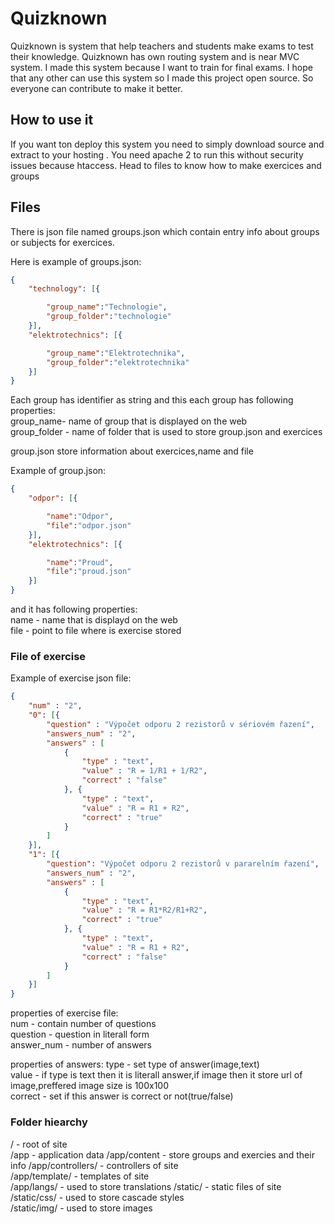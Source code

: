 # Quizknown
Quizknown is system that help teachers and students make exams to test their knowledge. Quizknown has own routing system and is near MVC system. I made this system because I want to train for final exams. I hope that any other can use this system so I made this project open source. So everyone can contribute to make it better. 

## How to use it
If you want ton deploy this system you need to simply download source and extract to your hosting . You need apache 2  to run this without security issues because htaccess. Head to files to know how to make exercices and groups

## Files 
There is json file named groups.json which contain entry info about groups or subjects for exercices. 

Here is example of groups.json: 
```json
{
    "technology": [{

        "group_name":"Technologie",
        "group_folder":"technologie"
    }], 
    "elektrotechnics": [{

        "group_name":"Elektrotechnika",
        "group_folder":"elektrotechnika"
    }]
}
```

Each group has identifier as string and this each group has following properties:  
group_name- name of group that is displayed on the web  
group_folder - name of folder that is used to store group.json and exercices 

group.json store information about exercices,name and file

Example of group.json:  
```json
{
    "odpor": [{

        "name":"Odpor",
        "file":"odpor.json"
    }], 
    "elektrotechnics": [{

        "name":"Proud",
        "file":"proud.json"
    }]
}
```
and it has following properties:  
name - name that is displayd on the web  
file - point to file where is exercise stored

### File of exercise

Example of exercise json file:
```json
{
    "num" : "2",
    "0": [{
        "question" : "Výpočet odporu 2 rezistorů v sériovém řazení",
        "answers_num" : "2",
        "answers" : [
            {
                "type" : "text",
                "value" : "R = 1/R1 + 1/R2",
                "correct" : "false"
            }, {
                "type" : "text",
                "value" : "R = R1 + R2",
                "correct" : "true"
            } 
        ]
    }], 
    "1": [{
        "question": "Výpočet odporu 2 rezistorů v pararelním řazení",
        "answers_num" : "2",
        "answers" : [
            {
                "type" : "text",
                "value" : "R = R1*R2/R1+R2",
                "correct" : "true"
            }, {
                "type" : "text",
                "value" : "R = R1 + R2",
                "correct" : "false"
            }
        ]
    }]
}
```
properties of exercise file:  
num - contain number of questions  
question - question in literall form  
answer_num - number of answers

properties of answers: 
type - set type of answer(image,text)  
value - if type is text then it is literall answer,if image then it store url of image,preffered image size is 100x100  
correct - set if this answer is correct or not(true/false)

### Folder hiearchy 
/ - root of site  
/app - application data
/app/content - store groups and exercies and their info 
/app/controllers/ - controllers of site  
/app/template/ - templates of site  
/app/langs/ - used to store translations
/static/ - static files of site  
/static/css/ - used to store cascade styles  
/static/img/ - used to store images
